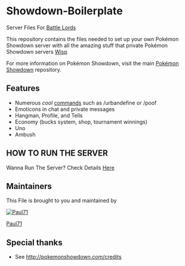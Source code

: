 # Showdown-Boilerplate


Server Files For  [Battle Lords](http://battlelords.psim.us)


This repository contains the files needed to set up your own Pokémon Showdown
server with all the amazing stuff that private Pokémon Showdown servers [Wisp](http://wisp.psim.us)

For more information on Pokémon Showdown, visit the main
[Pokémon Showdown](https://github.com/Zarel/Pokemon-Showdown) repository.

## Features

- Numerous *cool* [commands](chat-plugins/EXTRA_COMMANDS) such as /urbandefine or /poof
- Emoticons in chat and private messages
- Hangman, Profile, and Tells
- Economy (bucks system, shop, tournament winnings)
- Uno
- Ambush

## HOW TO RUN THE SERVER

Wanna Run The Server? Check Details [Here](https://github.com/Zarel/Pokemon-Showdown/blob/master/README.md)

## Maintainers

This File is brought to you and maintained by

[![Paul71](https://avatars3.githubusercontent.com/u/18008891?v=3&u=cf3b0201698fb10757eb1c9316de5f909ac76fbb&s=140)](https://github.com/KewlStatics) 

[Paul71](https://github.com/KewlStatics)

## Special thanks

- See http://pokemonshowdown.com/credits

